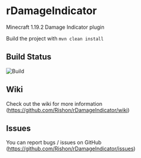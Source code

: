 # rDamageIndicator

Minecraft 1.19.2 Damage Indicator plugin

Build the project with ``mvn clean install``

## Build Status

![Build](https://travis-ci.com/Rishon/rDamageIndicator.svg?branch=master)

## Wiki

Check out the wiki for more information (https://github.com/Rishon/rDamageIndicator/wiki)

## Issues

You can report bugs / issues on GitHub (https://github.com/Rishon/rDamageIndicator/issues)
